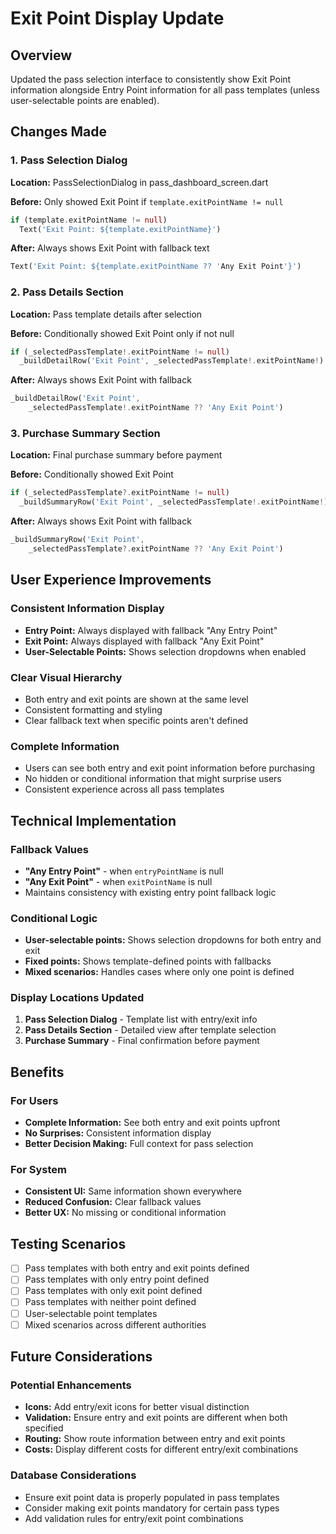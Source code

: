 # Exit Point Display Update

## Overview
Updated the pass selection interface to consistently show Exit Point information alongside Entry Point information for all pass templates (unless user-selectable points are enabled).

## Changes Made

### 1. Pass Selection Dialog
**Location:** PassSelectionDialog in pass_dashboard_screen.dart

**Before:** Only showed Exit Point if `template.exitPointName != null`
```dart
if (template.exitPointName != null)
  Text('Exit Point: ${template.exitPointName}')
```

**After:** Always shows Exit Point with fallback text
```dart
Text('Exit Point: ${template.exitPointName ?? 'Any Exit Point'}')
```

### 2. Pass Details Section
**Location:** Pass template details after selection

**Before:** Conditionally showed Exit Point only if not null
```dart
if (_selectedPassTemplate!.exitPointName != null)
  _buildDetailRow('Exit Point', _selectedPassTemplate!.exitPointName!)
```

**After:** Always shows Exit Point with fallback
```dart
_buildDetailRow('Exit Point', 
    _selectedPassTemplate!.exitPointName ?? 'Any Exit Point')
```

### 3. Purchase Summary Section
**Location:** Final purchase summary before payment

**Before:** Conditionally showed Exit Point
```dart
if (_selectedPassTemplate?.exitPointName != null)
  _buildSummaryRow('Exit Point', _selectedPassTemplate!.exitPointName!)
```

**After:** Always shows Exit Point with fallback
```dart
_buildSummaryRow('Exit Point',
    _selectedPassTemplate?.exitPointName ?? 'Any Exit Point')
```

## User Experience Improvements

### Consistent Information Display
- **Entry Point:** Always displayed with fallback "Any Entry Point"
- **Exit Point:** Always displayed with fallback "Any Exit Point"
- **User-Selectable Points:** Shows selection dropdowns when enabled

### Clear Visual Hierarchy
- Both entry and exit points are shown at the same level
- Consistent formatting and styling
- Clear fallback text when specific points aren't defined

### Complete Information
- Users can see both entry and exit point information before purchasing
- No hidden or conditional information that might surprise users
- Consistent experience across all pass templates

## Technical Implementation

### Fallback Values
- **"Any Entry Point"** - when `entryPointName` is null
- **"Any Exit Point"** - when `exitPointName` is null
- Maintains consistency with existing entry point fallback logic

### Conditional Logic
- **User-selectable points:** Shows selection dropdowns for both entry and exit
- **Fixed points:** Shows template-defined points with fallbacks
- **Mixed scenarios:** Handles cases where only one point is defined

### Display Locations Updated
1. **Pass Selection Dialog** - Template list with entry/exit info
2. **Pass Details Section** - Detailed view after template selection  
3. **Purchase Summary** - Final confirmation before payment

## Benefits

### For Users
- **Complete Information:** See both entry and exit points upfront
- **No Surprises:** Consistent information display
- **Better Decision Making:** Full context for pass selection

### For System
- **Consistent UI:** Same information shown everywhere
- **Reduced Confusion:** Clear fallback values
- **Better UX:** No missing or conditional information

## Testing Scenarios

- [ ] Pass templates with both entry and exit points defined
- [ ] Pass templates with only entry point defined
- [ ] Pass templates with only exit point defined  
- [ ] Pass templates with neither point defined
- [ ] User-selectable point templates
- [ ] Mixed scenarios across different authorities

## Future Considerations

### Potential Enhancements
- **Icons:** Add entry/exit icons for better visual distinction
- **Validation:** Ensure entry and exit points are different when both specified
- **Routing:** Show route information between entry and exit points
- **Costs:** Display different costs for different entry/exit combinations

### Database Considerations
- Ensure exit point data is properly populated in pass templates
- Consider making exit points mandatory for certain pass types
- Add validation rules for entry/exit point combinations